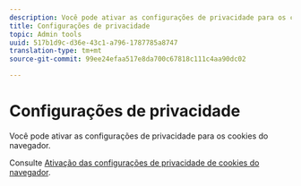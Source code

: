 ```yaml
---
description: Você pode ativar as configurações de privacidade para os cookies do navegador.
title: Configurações de privacidade
topic: Admin tools
uuid: 517b1d9c-d36e-43c1-a796-1787785a8747
translation-type: tm+mt
source-git-commit: 99ee24efaa517e8da700c67818c111c4aa90dc02

---
```



# Configurações de privacidade

Você pode ativar as configurações de privacidade para os cookies do navegador.

Consulte [Ativação das configurações de privacidade de cookies do navegador](https://marketing.adobe.com/resources/help/en_US/whitepapers/cookies/browser_cookie_settings.html).
